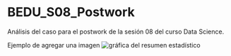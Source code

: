 # BEDU_S08_Postwork
Análisis del caso para el postwork de la sesión 08 del curso Data Science.



Ejemplo de agregar una imagen
![gráfica del resumen estadístico](https://github.com/dnsmartinez/BEDU_S08_Postwork/blob/main/figs/s08_postwork_summary.png)
